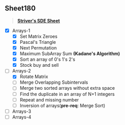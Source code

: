 ## Sheet180

> **[Striver's SDE Sheet](https://takeuforward.org/interviews/strivers-sde-sheet-top-coding-interview-problems/)**

- [x] Arrays-1
  - [x] Set Matrix Zeroes
  - [x] Pascal's Triangle
  - [x] Next Permutation 
  - [x] Maximum SubArray Sum **(Kadane's Algorithm)**
  - [x] Sort an array of 0's 1's 2's
  - [x] Stock buy and sell 

- [ ] Arrays-2
  - [x] Rotate Matrix
  - [ ] Merge Overlapping Subintervals
  - [ ] Merge two sorted arrays without extra space
  - [ ] Find the duplicate in an array of N+1 integers
  - [ ] Repeat and missing number
  - [ ] Inversion of arrays(**pre-req**: Merge Sort)
- [ ] Arrays-3
- [ ] Arrays-4
